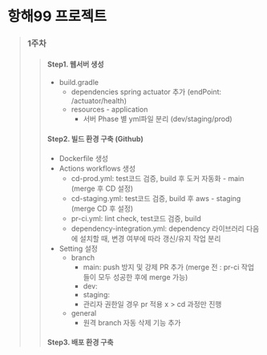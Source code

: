 # 항해99 프로젝트 
 
> ### 1주차
> > #### Step1. 웹서버 생성
> > - build.gradle
> >   - dependencies spring actuator 추가 (endPoint: /actuator/health)
> >   - resources - application
> >     - 서버 Phase 별 yml파일 분리 (dev/staging/prod)
> >   
> > #### Step2. 빌드 환경 구축 (Github)
> > - Dockerfile 생성
> > - Actions workflows 생성
> >   - cd-prod.yml: test코드 검증, build 후 도커 자동화 - main (merge 후 CD 설정)
> >   - cd-staging.yml: test코드 검증, build 후 aws - staging (merge CD 후 설정)
> >   - pr-ci.yml: lint check, test코드 검증, build
> >   - dependency-integration.yml: dependency 라이브러리 다음에 설치할 때, 변경 여부에 따라 갱신/유지 작업 분리 
> > - Setting 설정
> >   - branch
> >     - main: push 방지 및 강제 PR 추가 (merge 전 : pr-ci 작업들이 모두 성공한 후에 merge 가능)
> >     - dev: 
> >     - staging:
> >     - 관리자 권한일 경우 pr 적용 x > cd 과정만 진행
> >   - general
> >     - 원격 branch 자동 삭제 기능 추가
> > 
> > #### Step3. 배포 환경 구축